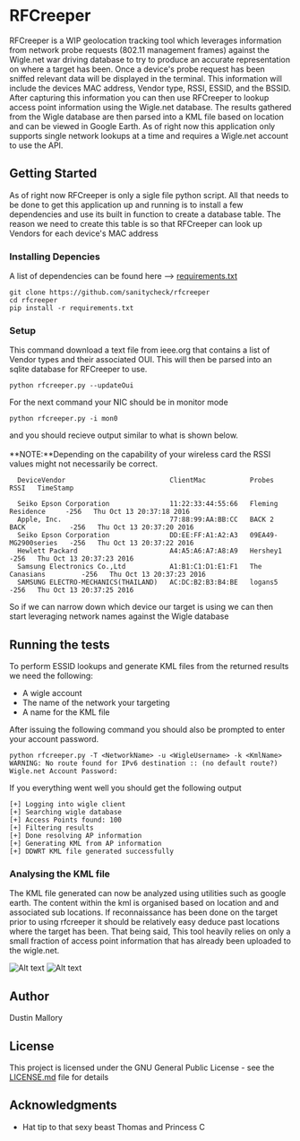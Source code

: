 # RFCreeper

RFCreeper is a WIP geolocation tracking tool which leverages information from network probe requests (802.11 management frames) against the Wigle.net war driving database to try to produce an accurate representation on where a target has been. Once a device's probe request has been sniffed relevant data will be displayed in the terminal. This information will include the devices MAC address, Vendor type, RSSI, ESSID, and the BSSID. After capturing this information you can then use RFCreeper to lookup access point information using the Wigle.net database. The results gathered from the Wigle database are then parsed into a KML file based on location and can be viewed in Google Earth. As of right now this application only supports single network lookups at a time and requires a Wigle.net account to use the API.

## Getting Started

As of right now RFCreeper is only a sigle file python script. All that needs to be done to get this application up and running is to install a few dependencies and use its built in function to create a database table. The reason we need to create this table is so that RFCreeper can look up Vendors for each device's MAC address 
### Installing Depencies 

A list of dependencies can be found here --> [requirements.txt](requirements.txt)

```
git clone https://github.com/sanitycheck/rfcreeper
cd rfcreeper
pip install -r requirements.txt
```

### Setup

This command download a text file from ieee.org that contains a list of Vendor types and their associated OUI. This will then be parsed into an sqlite database for RFCreeper to use.

```
python rfcreeper.py --updateOui
```

For the next command your NIC should be in monitor mode

```
python rfcreeper.py -i mon0
```
and you should recieve output similar to what is shown below.
<br >
<br >
**NOTE:**Depending on the capability of your wireless card the RSSI values might not necessarily be correct.
```
  DeviceVendor                          ClientMac           Probes                RSSI   TimeStamp                 
                                                                                                                   
  Seiko Epson Corporation               11:22:33:44:55:66   Fleming Residence     -256   Thu Oct 13 20:37:18 2016  
  Apple, Inc.                           77:88:99:AA:BB:CC   BACK 2 BACK           -256   Thu Oct 13 20:37:20 2016  
  Seiko Epson Corporation               DD:EE:FF:A1:A2:A3   09EA49-MG2900series   -256   Thu Oct 13 20:37:22 2016  
  Hewlett Packard                       A4:A5:A6:A7:A8:A9   Hershey1              -256   Thu Oct 13 20:37:23 2016  
  Samsung Electronics Co.,Ltd           A1:B1:C1:D1:E1:F1   The Canasians         -256   Thu Oct 13 20:37:23 2016  
  SAMSUNG ELECTRO-MECHANICS(THAILAND)   AC:DC:B2:B3:B4:BE   logans5               -256   Thu Oct 13 20:37:25 2016  
```

So if we can narrow down which device our target is using we can then start leveraging network names against the Wigle database

## Running the tests

To perform ESSID lookups and generate KML files from the returned results we need the following:
<br >
* A wigle account
* The name of the network your targeting
* A name for the KML file

After issuing the following command you should also be prompted to enter your account password.
```
python rfcreeper.py -T <NetworkName> -u <WigleUsername> -k <KmlName>
WARNING: No route found for IPv6 destination :: (no default route?)
Wigle.net Account Password: 
```

If you everything went well you should get the following output
```
[+] Logging into wigle client
[+] Searching wigle database
[+] Access Points found: 100
[+] Filtering results
[+] Done resolving AP information
[+] Generating KML from AP information
[+] DDWRT KML file generated successfully
```
### Analysing the KML file

The KML file  generated can now be analyzed using utilities such as google earth. The content within the kml is organised based on location and and associated sub locations. If reconnaissance has been done on the target prior to using rfcreeper it should be relatively easy deduce past locations where the target has been. That being said, This tool heavily relies on only a small fraction of access point information that has already been uploaded to the wigle.net.

![Alt text](https://github.com/sanitycheck/rfcreeper/blob/master/GoogleEarth.png)
![Alt text](https://github.com/sanitycheck/rfcreeper/blob/master/GoogleEarth2.png)

## Author

Dustin Mallory

## License

This project is licensed under the GNU General Public License - see the [LICENSE.md](LICENSE.md) file for details

## Acknowledgments

* Hat tip to that sexy beast Thomas and Princess C
